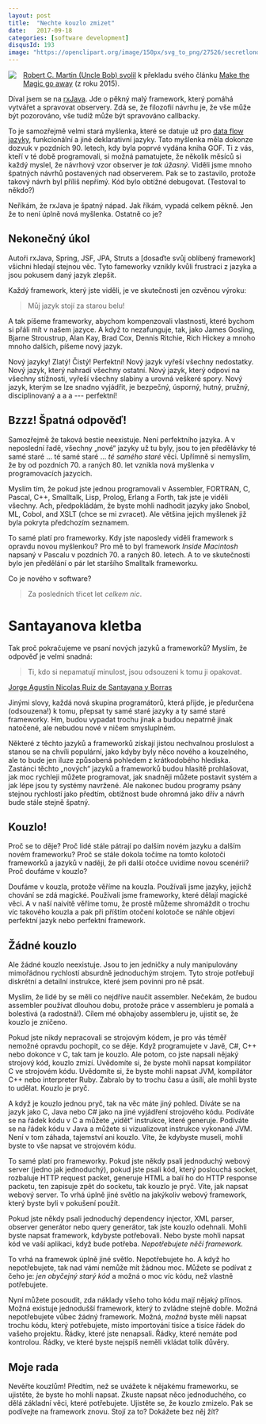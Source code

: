 ```yaml
---
layout: post
title:  "Nechte kouzlo zmizet"
date:   2017-09-18
categories: [software development]
disqusId: 193
image: "https://openclipart.org/image/150px/svg_to_png/27526/secretlondon-Wizard-s-Hat.png"
---
```


<div style="float: left; margin: 0 1em 1em 0; text-align: center;"><a href="https://openclipart.org/detail/27526/wizards-hat"><img src="https://openclipart.org/image/150px/svg_to_png/27526/secretlondon-Wizard-s-Hat.png" /></a></div>

[Robert C. Martin (Uncle Bob) svolil](https://twitter.com/unclebobmartin/status/905899584056066048) k překladu svého článku [Make the Magic go away](https://8thlight.com/blog/uncle-bob/2015/08/06/let-the-magic-die.html) (z roku 2015).

Díval jsem se na [rxJava](https://github.com/ReactiveX/RxJava/wiki/How-To-Use-RxJava). Jde o pěkný malý framework, který pomáhá vytvářet a spravovat observery. Zdá se, že filozofií návrhu je, že vše může být pozorováno, vše tudíž může být spravováno callbacky.

To je samozřejmě velmi stará myšlenka, které se datuje už pro [data flow jazyky](https://en.wikipedia.org/wiki/Dataflow_programming), funkcionální a jiné deklarativní jazyky. Tato myšlenka měla dokonze dozvuk v pozdních 90. letech, kdy byla poprvé vydána kniha GOF. Ti z vás, kteří v té době programovali, si možná pamatujete, že několik měsíců si každý myslel, že návrhový vzor observer je _tak úžasný_. Viděli jsme mnoho špatných návrhů postavených nad observerem. Pak se to zastavilo, protože takový návrh byl příliš nepřímý. Kód bylo obtížné debugovat. (Testoval to někdo?) 

Neříkám, že rxJava je špatný nápad. Jak říkám, vypadá celkem pěkně. Jen že to není úplně nová myšlenka. Ostatně co je?
<!--more-->

## Nekonečný úkol

Autoři rxJava, Spring, JSF, JPA, Struts a [dosaďte svůj oblíbený framework] všichni hledají stejnou věc. Tyto fameworky vznikly kvůli frustraci z jazyka a jsou pokusem daný jazyk zlepšit.

Každý framework, který jste viděli, je ve skutečnosti jen ozvěnou výroku:

> Můj jazyk stojí za starou belu!

A tak píšeme frameworky, abychom kompenzovali vlastnosti, které bychom si přáli mít v našem jazyce. A když to nezafunguje, tak, jako James Gosling, Bjarne Stroustrup, Alan Kay, Brad Cox, Dennis Ritchie, Rich Hickey a mnoho mnoho dalších, píšeme nový jazyk.

Nový jazyky! Zlatý! Čistý! Perfektní! Nový jazyk vyřeší všechny nedostatky. Nový jazyk, který nahradí všechny ostatní. Nový jazyk, který odpoví na všechny stížnosti, vyřeší všechny slabiny a urovná veškeré spory. Nový jazyk, kterým se lze snadno vyjádřit, je bezpečný, úsporný, hutný, pružný, disciplinovaný a a a --- perfektní!

## Bzzz! Špatná odpověď!

Samozřejmě že taková bestie neexistuje. Není perfektního jazyka. A v neposlední řadě, všechny „nové“ jazyky už tu byly, jsou to jen předělávky té samé staré ... té samé staré ... _té samého staré_ věci. Upřímně si nemyslím, že by od pozdních 70. a raných 80. let vznikla nová myšlenka v programovacích jazycích.

Myslím tím, že pokud jste jednou programovali v Assembler, FORTRAN, C, Pascal, C++, Smalltalk, Lisp, Prolog, Erlang a Forth, tak jste je viděli všechny. Ach, předpokládám, že byste mohli nadhodit jazyky jako Snobol, ML, Cobol, and XSLT (chce se mi zvracet). Ale většina jejich myšlenek již byla pokryta předchozím seznamem.

To samé platí pro frameworky. Kdy jste naposledy viděli framework s opravdu novou myšlenkou? Pro mě to byl framework _Inside Macintosh_ napsaný v Pascalu v pozdních 70. a raných 80. letech. A to ve skutečnosti bylo jen předělání o pár let staršího Smalltalk frameworku.

Co je nového v software?

> Za posledních třicet let _celkem nic_.

# Santayanova kletba

Tak proč pokračujeme ve psaní nových jazyků a frameworků? Myslím, že odpověď je velmi snadná:

> Ti, kdo si nepamatují minulost, jsou odsouzeni k tomu ji opakovat.

[Jorge Agustin Nicolas Ruiz de Santayana y Borras](https://en.wikipedia.org/wiki/George_Santayana)	

Jinými slovy, každá nová skupina programátorů, která přijde, je předurčena (odsouzena!) k tomu, přepsat ty samé staré jazyky a ty samé staré frameworky. Hm, budou vypadat trochu jinak a budou nepatrně jinak natočené, ale nebudou nové v ničem smysluplném. 

Některé z těchto jazyků a frameworků získají jistou nechvalnou proslulost a stanou se na chvíli populární, jako kdyby byly něco nového a kouzelného, ale to bude jen iluze způsobená pohledem z krátkodobého hlediska. Zastánci těchto „nových“ jazyků a frameworků budou hlasitě prohlašovat, jak moc rychleji můžete programovat, jak snadněji můžete postavit systém a jak lépe jsou ty systémy navržené. Ale nakonec budou programy psány stejnou rychlostí jako předtím, obtížnost bude ohromná jako dřív a návrh bude stále stejně špatný.  

## Kouzlo!

Proč se to děje? Proč lidé stále pátrají po dalším novém jazyku a dalším novém frameworku? Proč se stále dokola točíme na tomto kolotoči frameworků a jazyků v naději, že při další otočce uvidíme novou scenérii? Proč doufáme v kouzlo? 

Doufáme v kouzla, protože věříme na kouzla. Používali jsme jazyky, jejichž chování se zdá magické. Používali jsme frameworky, které dělají magické věci. A v naší naivitě věříme tomu, že prostě můžeme shromáždit o trochu víc takového kouzla a pak při příštím otočení kolotoče se náhle objeví perfektní jazyk nebo perfektní framework. 

## Žádné kouzlo

Ale žádné kouzlo neexistuje. Jsou to jen jedničky a nuly manipulovány mimořádnou rychlostí absurdně jednoduchým strojem. Tyto stroje potřebují diskrétní a detailní instrukce, které jsem povinni pro ně psát.

Myslím, že lidé by se měli co nejdříve naučit assembler. Nečekám, že budou assembler používat dlouhou dobu, protože práce v assembleru je pomalá a bolestivá (a radostná!). Cílem mé obhajoby assembleru je, ujistit se, že kouzlo je zničeno. 

Pokud jste nikdy nepracovali se strojovým kódem, je pro vás téměř nemožné opravdu pochopit, co se děje. Když programujete v Javě, C#, C++ nebo dokonce v C, tak tam je kouzlo. Ale potom, co jste napsali nějaký strojový kód, kouzlo zmizí. Uvědomíte si, že byste mohli napsat kompilátor C ve strojovém kódu. Uvědomíte si, že byste mohli napsat JVM, kompilátor C++ nebo interpreter Ruby. Zabralo by to trochu času a úsilí, ale mohli byste to udělat. Kouzlo je pryč.
 
 A když je kouzlo jednou pryč, tak na věc máte jiný pohled. Díváte se na jazyk jako C, Java nebo C# jako na jiné vyjádření strojového kódu. Podíváte se na řádek kódu v C a můžete „vidět“ instrukce, které generuje. Podíváte se na řádek kódu v Java a můžete si vizualizovat instrukce vykonané JVM. Není v tom záhada, tajemství ani kouzlo. Víte, že kdybyste museli, mohli byste to vše napsat ve strojovém kódu.

To samé platí pro frameworky. Pokud jste někdy psali jednoduchý webový server (jedno jak jednoduchý), pokud jste psali kód, který poslouchá socket, rozbaluje HTTP request packet, generuje HTML a balí ho do HTTP response packetu, ten zapisuje zpět do socketu, tak kouzlo je pryč. Víte, jak napsat webový server. To vrhá úplně jiné světlo na jakýkoliv webový framework, který byste byli v pokušení použít.

Pokud jste někdy psali jednoduchý dependency injector, XML parser, observer generátor nebo query generátor, tak jste kouzlo odehnali. Mohli byste napsat framework, kdybyste potřebovali. Nebo byste mohli napsat kód ve vaší aplikaci, když bude potřeba. _Nepotřebujete něčí framework._

To vrhá na framewok úplně jiné světlo. Nepotřebujete ho. A když ho nepotřebujete, tak nad vámi nemůže mít žádnou moc. Můžete se podívat z čeho je: _jen obyčejný starý kód_ a možná o moc víc kódu, než vlastně potřebujete.

Nyní můžete posoudit, zda náklady všeho toho kódu mají nějaký přínos. Možná existuje jednodušší framework, který to zvládne stejně dobře. Možná nepotřebujete vůbec žádný framework. Možná, _možná_ byste měli napsat trochu kódu, který potřebujete, místo importování tisíce a tisíce řádek do vašeho projektu. Řádky, které jste nenapsali. Řádky, které nemáte pod kontrolou. Řádky, ve které byste nejspíš neměli vkládat tolik důvěry.  

## Moje rada

Nevěřte kouzlům! Předtím, než se uvážete k nějakému frameworku, se ujistěte, že byste ho mohli napsat. Zkuste napsat něco jednoduchého, co 
dělá základní věci, které potřebujete. Ujistěte se, že kouzlo zmizelo. Pak se podívejte na framework znovu. Stojí za to? Dokážete bez něj žít?